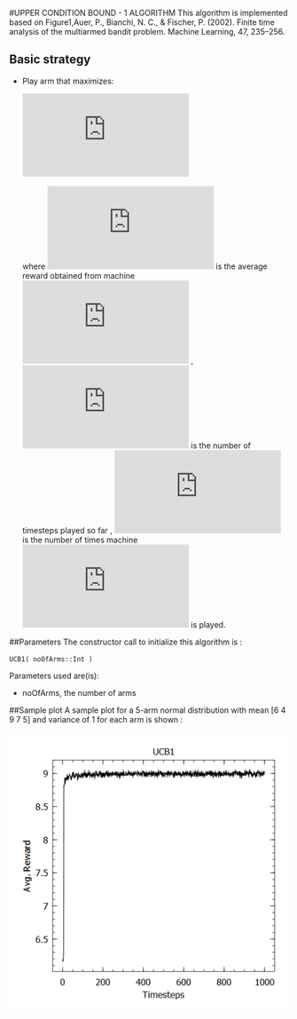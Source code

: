 #UPPER CONDITION BOUND - 1 ALGORITHM
This algorithm is implemented based on Figure1,Auer, P., Bianchi, N. C., & Fischer, P. (2002). Finite time analysis of the multiarmed bandit problem. Machine Learning, 47, 235–256.
## Basic strategy
* Play arm that maximizes:

    ![](https://latex.codecogs.com/gif.latex?x_j%20&plus;%20%5Csqrt%7B%5Cfrac%7B2%5Cln%20n%7D%7Bn_j%7D%7D)

  where ![](https://latex.codecogs.com/gif.latex?x_j) is the average reward obtained from machine ![](https://latex.codecogs.com/gif.latex?j) , ![](https://latex.codecogs.com/gif.latex?n) is the number of timesteps played so far , ![](https://latex.codecogs.com/gif.latex?n_j) is the number of times machine ![](https://latex.codecogs.com/gif.latex?j) is played.

##Parameters
The constructor call to initialize this algorithm is :

    UCB1( noOfArms::Int )
Parameters used are(is):
* noOfArms, the number of arms

##Sample plot
A sample plot for a 5-arm normal distribution with mean [6 4 9 7 5] and variance of 1 for each arm is shown :

![](https://github.com/UmaArunachalam8/Bandits.jl/blob/master/doc/Figures/UCB1.png)

